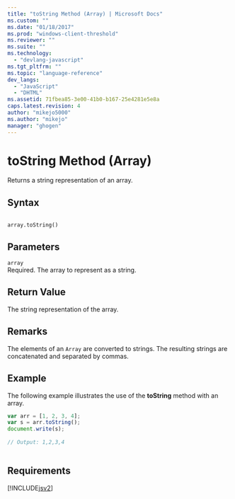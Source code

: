 ```yaml
---
title: "toString Method (Array) | Microsoft Docs"
ms.custom: ""
ms.date: "01/18/2017"
ms.prod: "windows-client-threshold"
ms.reviewer: ""
ms.suite: ""
ms.technology: 
  - "devlang-javascript"
ms.tgt_pltfrm: ""
ms.topic: "language-reference"
dev_langs: 
  - "JavaScript"
  - "DHTML"
ms.assetid: 71fbea85-3e00-41b0-b167-25e4281e5e8a
caps.latest.revision: 4
author: "mikejo5000"
ms.author: "mikejo"
manager: "ghogen"
---
```

# toString Method (Array)
Returns a string representation of an array.  
  
## Syntax  
  
```  
  
array.toString()  
```  
  
## Parameters  
 `array`  
 Required. The array to represent as a string.  
  
## Return Value  
 The string representation of the array.  
  
## Remarks  
 The elements of an `Array` are converted to strings. The resulting strings are concatenated and separated by commas.  
  
## Example  
 The following example illustrates the use of the **toString** method with an array.  
  
```javascript  
var arr = [1, 2, 3, 4];  
var s = arr.toString();  
document.write(s);  
  
// Output: 1,2,3,4  
  
```  
  
## Requirements  
 [!INCLUDE[jsv2](../../javascript/reference/includes/jsv2-md.md)]